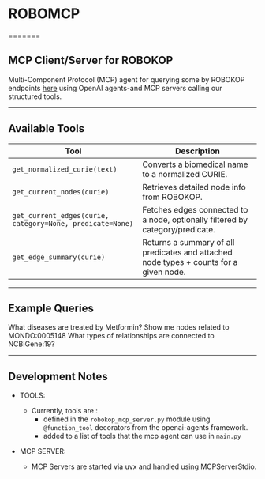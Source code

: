# ROBOMCP
=======
##  MCP Client/Server for ROBOKOP

Multi-Component Protocol (MCP) agent for querying some by ROBOKOP endpoints [here](https://robokop-automat.apps.renci.org/) using OpenAI agents-and MCP servers calling our structured tools.

---

## Available Tools


| Tool                                                      | Description                                                                            |
| --------------------------------------------------------- | -------------------------------------------------------------------------------------- |
| `get_normalized_curie(text)`                              | Converts a biomedical name to a normalized CURIE.                                      |
| `get_current_nodes(curie)`                                | Retrieves detailed node info from ROBOKOP.                                             |
| `get_current_edges(curie, category=None, predicate=None)` | Fetches edges connected to a node, optionally filtered by category/predicate.          |
| `get_edge_summary(curie)`                                 | Returns a summary of all predicates and attached node types + counts for a given node. |



---

## Example Queries

What diseases are treated by Metformin?
Show me nodes related to MONDO:0005148
What types of relationships are connected to NCBIGene:19?

---

## Development Notes
- TOOLS:
    - Currently, tools are :
        - defined in the ```robokop_mcp_server.py``` module using ```@function_tool``` decorators from the openai-agents framework.
        - added to a list of tools that the mcp agent can use in ```main.py```

- MCP SERVER:
    - MCP Servers are started via uvx and handled using MCPServerStdio.

